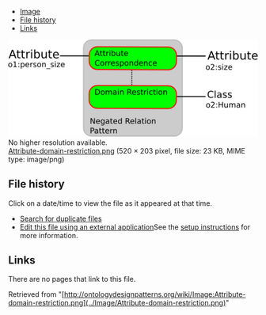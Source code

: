 * [Image](../Image/Attribute-domain-restriction.png#file)
* [File history](../Image/Attribute-domain-restriction.png#filehistory)
* [Links](../Image/Attribute-domain-restriction.png#filelinks)

[![Image:Attribute-domain-restriction.png](../images/4/4e/Attribute-domain-restriction.png)](../images/4/4e/Attribute-domain-restriction.png)  
No higher resolution available.  
[Attribute-domain-restriction.png](../images/4/4e/Attribute-domain-restriction.png)‎ (520 × 203 pixel, file size: 23 KB, MIME type: image/png)

## File history

Click on a date/time to view the file as it appeared at that time.



  
* [Search for duplicate files](http://ontologydesignpatterns.org/wiki/Special:FileDuplicateSearch/Attribute-domain-restriction.png "Special:FileDuplicateSearch/Attribute-domain-restriction.png")
* [Edit this file using an external application](http://ontologydesignpatterns.org/wiki/index.php?title=Image:Attribute-domain-restriction.png&action=edit&externaledit=true&mode=file "Image:Attribute-domain-restriction.png")See the [setup instructions](http://www.mediawiki.org/wiki/Manual:External_editors "http://www.mediawiki.org/wiki/Manual:External_editors") for more information.

## Links



There are no pages that link to this file.




Retrieved from "[http://ontologydesignpatterns.org/wiki/Image:Attribute-domain-restriction.png](../Image/Attribute-domain-restriction.png)"